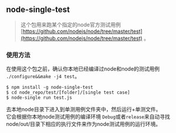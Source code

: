 ## node-single-test
> 这个包用来跑某个指定的node官方测试用例 [https://github.com/nodejs/node/tree/master/test](https://github.com/nodejs/node/tree/master/test) 。

### 使用方法

在使用这个包之前，确认你本地已经编译过node和node的测试用例 `./configure&&make -j4 test`。    

```shell
$ npm install -g node-single-test
$ cd node_repo/test/[folder]/[single test case]
$ node-single run test.js
```

去本地node目录下进入到单测用例文件夹中，然后运行+单测文件。  
它会根据你本地node测试用例的编译环境 `Debug`或者`release`来自动寻找node/out/目录下相应的执行文件来作为node测试用例的运行环境。